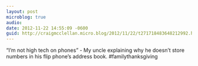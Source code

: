 ```yaml
---
layout: post
microblog: true
audio: 
date: 2012-11-22 14:55:09 -0600
guid: http://craigmcclellan.micro.blog/2012/11/22/t271718483648212992.html
---
```

“I’m not high tech on phones” - My uncle explaining why he doesn’t store numbers in his flip phone’s address book. #familythanksgiving
